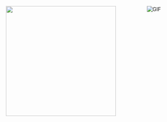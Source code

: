 <div align="center">
    <div height=250>
        <img align="right" alt="GIF" src="https://media.giphy.com/media/836HiJc7pgzy8iNXCn/giphy.gif" />
    </div>
    <div>
        <img height=300 align="center" src="https://github-readme-stats.vercel.app/api/top-langs/?username=DcolorWei" />
    </div>
</div>
